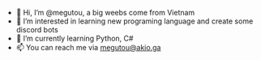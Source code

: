 - 👋 Hi, I’m @megutou, a big weebs come from Vietnam
- 👀 I’m interested in learning new programing language and create some discord bots
- 🌱 I’m currently learning Python, C#
- 📫 You can reach me via megutou@akio.ga

